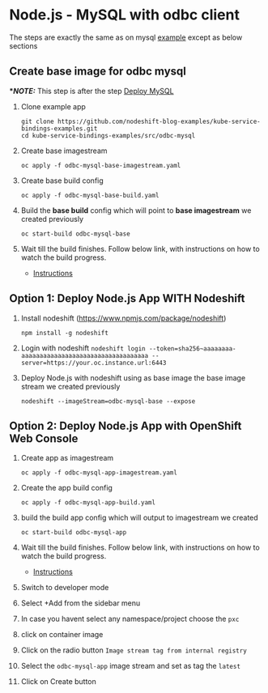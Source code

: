 # Node.js - MySQL with odbc client

The steps are exactly the same as on mysql [example](../mysql/README.md) except as below sections

## Create base image for odbc mysql

**\*_NOTE:_** This step is after the step [Deploy MySQL](../mysql/README.md#deploy-mysql)

1. Clone example app

   ```
   git clone https://github.com/nodeshift-blog-examples/kube-service-bindings-examples.git
   cd kube-service-bindings-examples/src/odbc-mysql
   ```

1. Create base imagestream

   ```
   oc apply -f odbc-mysql-base-imagestream.yaml
   ```

1. Create base build config

   ```
   oc apply -f odbc-mysql-base-build.yaml
   ```

1. Build the **base build** config which will point to **base imagestream** we created previously

   ```
   oc start-build odbc-mysql-base
   ```

1. Wait till the build finishes. Follow below link, with instructions on how to watch the build progress.

   - [Instructions](../../README.md#watch-build-progress-of-build-config)

## Option 1: Deploy Node.js App WITH Nodeshift

1. Install nodeshift (https://www.npmjs.com/package/nodeshift)

   ```
   npm install -g nodeshift
   ```

1. Login with nodeshift `nodeshift login --token=sha256~aaaaaaaa-aaaaaaaaaaaaaaaaaaaaaaaaaaaaaaaaaaa --server=https://your.oc.instance.url:6443`

1. Deploy Node.js with nodeshift using as base image the base image stream we created previously

   ```
   nodeshift --imageStream=odbc-mysql-base --expose
   ```

## Option 2: Deploy Node.js App with OpenShift Web Console

1. Create app as imagestream

   ```
   oc apply -f odbc-mysql-app-imagestream.yaml
   ```

1. Create the app build config

   ```
   oc apply -f odbc-mysql-app-build.yaml
   ```

1. build the build app config which will output to imagestream we created

   ```
   oc start-build odbc-mysql-app
   ```

1. Wait till the build finishes. Follow below link, with instructions on how to watch the build progress.

   - [Instructions](../../README.md#watch-build-progress-of-build-config)

1. Switch to developer mode
1. Select +Add from the sidebar menu
1. In case you havent select any namespace/project choose the `pxc`
1. click on container image
1. Click on the radio button `Image stream tag from internal registry`
1. Select the `odbc-mysql-app` image stream and set as tag the `latest`
1. Click on Create button
